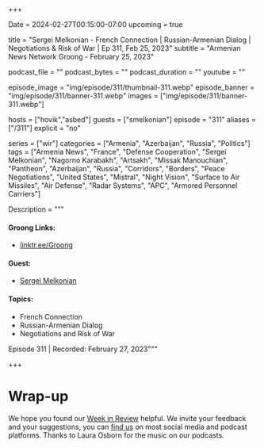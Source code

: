 +++

Date = 2024-02-27T00:15:00-07:00
upcoming = true


title = "Sergei Melkonian - French Connection | Russian-Armenian Dialog | Negotiations & Risk of War | Ep 311, Feb 25, 2023"
subtitle = "Armenian News Network Groong - February 25, 2023"

podcast_file = ""
podcast_bytes = ""
podcast_duration = ""
youtube = ""

episode_image = "img/episode/311/thumbnail-311.webp"
episode_banner = "img/episode/311/banner-311.webp"
images = ["img/episode/311/banner-311.webp"]

hosts = ["hovik","asbed"]
guests = ["smelkonian"]
episode = "311"
aliases = ["/311"]
explicit = "no"

series = ["wir"]
categories = ["Armenia", "Azerbaijan", "Russia", "Politics"]
tags = ["Armenia News", "France", "Defense Cooperation", "Sergei Melkonian", "Nagorno Karabakh", "Artsakh", "Missak Manouchian", "Pantheon", "Azerbaijan", "Russia", "Corridors", "Borders", "Peace Negotiations", "United States", "Mistral", "Night Vision", "Surface to Air Missiles", "Air Defense", "Radar Systems", "APC", "Armored Personnel Carriers"]

Description = """

#### Groong Links:
* [linktr.ee/Groong](https://linktr.ee/groong)

#### Guest:
* [Sergei Melkonian](/guest/smelkonian)

#### Topics:
* French Connection
* Russian-Armenian Dialog
* Negotiations and Risk of War

Episode 311 | Recorded: February 27, 2023"""

+++



# Wrap-up

We hope you found our [Week in Review](https://podcasts.groong.org/) helpful. We invite your feedback and your suggestions, you can [find us](https://linktr.ee/groong) on most social media and podcast platforms. Thanks to Laura Osborn for the music on our podcasts.
